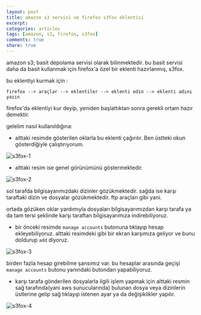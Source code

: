 ```yaml
---
layout: post
title: amazon s3 servisi ve firefox s3fox eklentisi
excerpt:
categories: articles
tags: [amazon, s3, firefox, s3fox]
comments: true
share: true
---
```


amazon s3; basit depolama servisi olarak bilinmektedir. bu basit servisi daha da
basit kullanmak için firefox'a özel bir eklenti hazırlanmış, s3fox.

bu eklentiyi kurmak için :

    firefox --> araçlar --> eklentiler --> eklenti edin --> eklenti adını yazın

firefox'da eklentiyi kur deyip, yeniden başlattıktan sonra gerekli ortam hazır demektir.

gelelim nasıl kullanıldığına:

- alttaki resimde gösterilen oklarla bu eklenti çağırılır. Ben üstteki okun gösterdiğiyle çalıştırıyorum.

![s3fox-1](http://ecylmz.com/file/s3fox-1.png)

- alttaki resim ise genel görünümünü göstermektedir.

![s3fox-2](http://ecylmz.com/file/s3fox-2.png)

sol tarafda bilgisayarımızdaki dizinler gözükmektedir. sağda ise karşı taraftaki
dizin ve dosyalar gözükmektedir. ftp araçları gibi yani.

ortada gözüken oklar yardımıyla dosyaları bilgisayarımızdan karşı tarafa ya da
tam tersi şeklinde karşı taraftan bilgisayarımıza indirebiliyoruz.

- bir önceki resimde `manage accounts` butonuna tıklayıp hesap ekleyebiliyoruz.
alttaki resimdeki gibi bir ekran karşımıza geliyor ve bunu doldurup `add`
diyoruz.

![s3fox-3](http://ecylmz.com/file/s3fox-3.png)

birden fazla hesap girebilme şansımız var. bu hesaplar arasında geçişi
`manage accounts` butonu yanındaki butondan yapabiliyoruz.

- karşı tarafa gönderilen dosyalarla ilgili işlem yapmak için alttaki resmin sağ
  tarafında(yani aws sunucularında) bulunan dosya veya dizinlerin üstlerine
  gelip sağ tıklayıp istenen ayar ya da değişiklikler yapılır.

![s3fox-4](http://ecylmz.com/file/s3fox-4.png)
